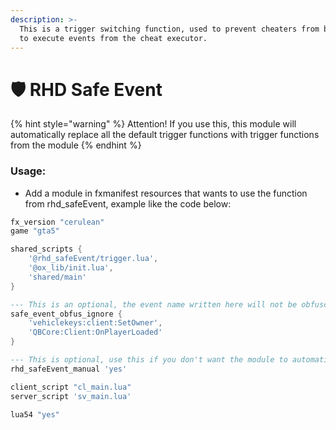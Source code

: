 ```yaml
---
description: >-
  This is a trigger switching function, used to prevent cheaters from being able
  to execute events from the cheat executor.
---
```


# 🛡️ RHD Safe Event

{% hint style="warning" %}
Attention! If you use this, this module will automatically replace all the default trigger functions with trigger functions from the module
{% endhint %}

### Usage:

* Add a module in fxmanifest resources that wants to use the function from rhd\_safeEvent, example like the code below:

```lua
fx_version "cerulean"
game "gta5"

shared_scripts {
    '@rhd_safeEvent/trigger.lua',
    '@ox_lib/init.lua',
    'shared/main'
}

--- This is an optional, the event name written here will not be obfuscated.
safe_event_obfus_ignore {
    'vehiclekeys:client:SetOwner',
    'QBCore:Client:OnPlayerLoaded'
}

--- This is optional, use this if you don't want the module to automatically replace all event functions.
rhd_safeEvent_manual 'yes'

client_script "cl_main.lua"
server_script 'sv_main.lua'

lua54 "yes"
```
